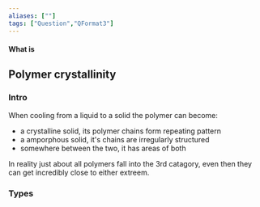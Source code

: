 ```yaml
---
aliases: [""]
tags: ["Question","QFormat3"]
---
```


#### What is
## Polymer crystallinity
### Intro
When cooling from a liquid to a solid the polymer can become:
- a crystalline solid, its polymer chains form repeating pattern
- a amporphous solid, it's chains are irregularly structured
- somewhere between the two, it has areas of both

In reality just about all polymers fall into the 3rd catagory, even then they can get incredibly close to either extreem.

### Types
